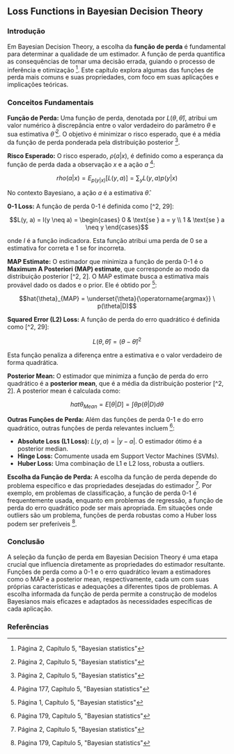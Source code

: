 ## Loss Functions in Bayesian Decision Theory

### Introdução
Em Bayesian Decision Theory, a escolha da **função de perda** é fundamental para determinar a qualidade de um estimador. A função de perda quantifica as consequências de tomar uma decisão errada, guiando o processo de inferência e otimização [^2]. Este capítulo explora algumas das funções de perda mais comuns e suas propriedades, com foco em suas aplicações e implicações teóricas.

### Conceitos Fundamentais

**Função de Perda:** Uma função de perda, denotada por $L(\theta, \hat{\theta})$, atribui um valor numérico à discrepância entre o valor verdadeiro do parâmetro $\theta$ e sua estimativa $\hat{\theta}$ [^2]. O objetivo é minimizar o risco esperado, que é a média da função de perda ponderada pela distribuição posterior [^2].

**Risco Esperado:** O risco esperado, $\rho(a|x)$, é definido como a esperança da função de perda dada a observação $x$ e a ação $a$ [^29]:

$$rho(a|x) = E_{p(y|x)}[L(y, a)] = \sum_{y}L(y, a)p(y|x)$$

No contexto Bayesiano, a ação $a$ é a estimativa $\hat{\theta}$.

**0-1 Loss:** A função de perda 0-1 é definida como [^2, 29]:

$$L(y, a) = I(y \neq a) = \begin{cases} 0 & \text{se } a = y \\ 1 & \text{se } a \neq y \end{cases}$$

onde $I$ é a função indicadora. Esta função atribui uma perda de 0 se a estimativa for correta e 1 se for incorreta.

**MAP Estimate:** O estimador que minimiza a função de perda 0-1 é o **Maximum A Posteriori (MAP) estimate**, que corresponde ao modo da distribuição posterior [^2, 2]. O MAP estimate busca a estimativa mais provável dado os dados e o prior. Ele é obtido por [^1]:

$$hat{\theta}_{MAP} = \underset{\theta}{\operatorname{argmax}} \ p(\theta|D)$$

**Squared Error (L2) Loss:** A função de perda do erro quadrático é definida como [^2, 29]:

$$L(\theta, \hat{\theta}) = (\theta - \hat{\theta})^2$$

Esta função penaliza a diferença entre a estimativa e o valor verdadeiro de forma quadrática.

**Posterior Mean:** O estimador que minimiza a função de perda do erro quadrático é a **posterior mean**, que é a média da distribuição posterior [^2, 2]. A posterior mean é calculada como:

$$hat{\theta}_{Mean} = E[\theta|D] = \int \theta p(\theta|D) d\theta$$

**Outras Funções de Perda:** Além das funções de perda 0-1 e do erro quadrático, outras funções de perda relevantes incluem [^31]:

*   **Absolute Loss (L1 Loss):** $L(y, a) = |y - a|$. O estimador ótimo é a posterior median.
*   **Hinge Loss:** Comumente usada em Support Vector Machines (SVMs).
*   **Huber Loss:** Uma combinação de L1 e L2 loss, robusta a outliers.

**Escolha da Função de Perda:** A escolha da função de perda depende do problema específico e das propriedades desejadas do estimador [^2]. Por exemplo, em problemas de classificação, a função de perda 0-1 é frequentemente usada, enquanto em problemas de regressão, a função de perda do erro quadrático pode ser mais apropriada. Em situações onde outliers são um problema, funções de perda robustas como a Huber loss podem ser preferíveis [^31].

### Conclusão
A seleção da função de perda em Bayesian Decision Theory é uma etapa crucial que influencia diretamente as propriedades do estimador resultante. Funções de perda como a 0-1 e o erro quadrático levam a estimadores como o MAP e a posterior mean, respectivamente, cada um com suas próprias características e adequações a diferentes tipos de problemas. A escolha informada da função de perda permite a construção de modelos Bayesianos mais eficazes e adaptados às necessidades específicas de cada aplicação.

### Referências
[^1]: Página 1, Capítulo 5, "Bayesian statistics"
[^2]: Página 2, Capítulo 5, "Bayesian statistics"
[^29]: Página 177, Capítulo 5, "Bayesian statistics"
[^31]: Página 179, Capítulo 5, "Bayesian statistics"
<!-- END -->